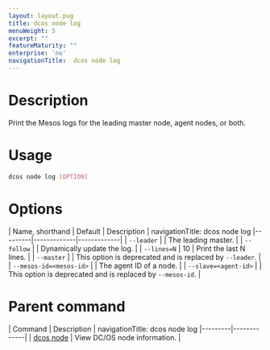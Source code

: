 ```yaml
---
layout: layout.pug
title: dcos node log
menuWeight: 5
excerpt: ""
featureMaturity: ""
enterprise: 'no'
navigationTitle:  dcos node log
---
```


<!-- This source repo for this topic is https://github.com/dcos/dcos-docs -->

    
# Description
Print the Mesos logs for the leading master node, agent nodes, or both.

# Usage

```bash
dcos node log [OPTION]
```

# Options

| Name, shorthand | Default | Description |
navigationTitle:  dcos node log
|---------|-------------|-------------|
| `--leader`   |             |  The leading master. |
| `--follow`   |             |  Dynamically update the log. |
| `--lines=N`   |     10      |  Print the last N lines. |
| `--master`   |             |  This option is deprecated and is replaced by `--leader`. |
| `--mesos-id=<mesos-id>`   |             | The agent ID of a node. |
| `--slave=<agent-id>`   |             | This option is deprecated and is replaced by `--mesos-id`. |

# Parent command

| Command | Description |
navigationTitle:  dcos node log
|---------|-------------|
| [dcos node](/docs/1.10/cli/command-reference/dcos-node/) | View DC/OS node information. | 

<!-- # Examples -->

